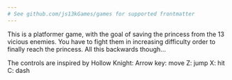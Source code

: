 ```yaml
---
# See github.com/js13kGames/games for supported frontmatter
---
```

This is a platformer game, with the goal of saving the princess from the 13 vicious enemies.
You have to fight them in increasing difficulty order to finally reach the princess.
All this backwards though...

The controls are inspired by Hollow Knight:
Arrow key: move
Z: jump
X: hit
C: dash